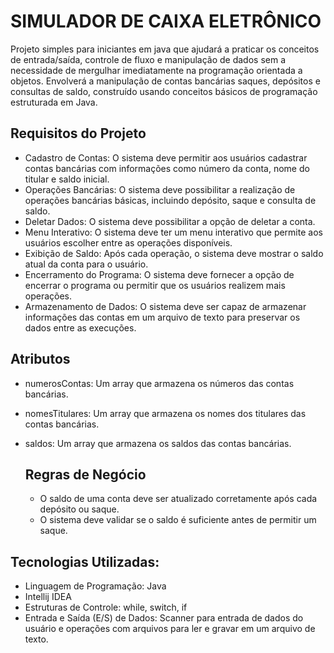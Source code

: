 # SIMULADOR DE CAIXA ELETRÔNICO

  Projeto simples para iniciantes em java que ajudará a praticar os conceitos de entrada/saída, controle de fluxo
 e manipulação de dados sem a necessidade de mergulhar imediatamente na programação orientada a objetos.
 Envolverá a manipulação de contas bancárias saques, depósitos e consultas de saldo, construído usando conceitos
 básicos de programação estruturada em Java.


## Requisitos do Projeto

- Cadastro de Contas: O sistema deve permitir aos usuários cadastrar contas bancárias com informações como número da conta, nome do titular e saldo inicial.
- Operações Bancárias: O sistema deve possibilitar a realização de operações bancárias básicas, incluindo depósito, saque e consulta de saldo.
- Deletar Dados: O sistema deve possibilitar a opção de deletar a conta.
- Menu Interativo: O sistema deve ter um menu interativo que permite aos usuários escolher entre as operações disponíveis.
- Exibição de Saldo: Após cada operação, o sistema deve mostrar o saldo atual da conta para o usuário.
- Encerramento do Programa: O sistema deve fornecer a opção de encerrar o programa ou permitir que os usuários realizem mais operações.
- Armazenamento de Dados: O sistema deve ser capaz de armazenar informações das contas em um arquivo de texto para preservar os dados entre as execuções.

## Atributos 

- numerosContas: Um array que armazena os números das contas bancárias.
- nomesTitulares: Um array que armazena os nomes dos titulares das contas bancárias.
- saldos: Um array que armazena os saldos das contas bancárias.

  ## Regras de Negócio

  - O saldo de uma conta deve ser atualizado corretamente após cada depósito ou saque.
  - O sistema deve validar se o saldo é suficiente antes de permitir um saque.
 
 ## Tecnologias Utilizadas:

- Linguagem de Programação: Java
- Intellij IDEA
- Estruturas de Controle: while, switch, if
- Entrada e Saída (E/S) de Dados: Scanner para entrada de dados do usuário e operações com arquivos para ler e gravar em um arquivo de texto.
